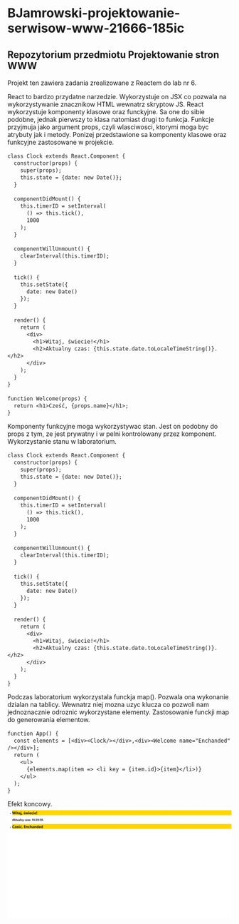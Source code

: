 # BJamrowski-projektowanie-serwisow-www-21666-185ic
## Repozytorium przedmiotu Projektowanie stron WWW

Projekt ten zawiera zadania zrealizowane z Reactem do lab nr 6.

React to bardzo przydatne narzedzie. Wykorzystuje on JSX co pozwala na wykorzystywanie
znacznikow HTML wewnatrz skryptow JS. React wykorzystuje komponenty klasowe oraz
funckyjne. Sa one do sibie podobne, jednak pierwszy to klasa natomiast drugi to
funkcja. Funkcje przyjmuja jako argument props, czyli wlasciwosci, ktorymi moga byc atrybuty
jak i metody.
Ponizej przedstawione sa komponenty klasowe oraz funkcyjne zastosowane w projekcie.
```
class Clock extends React.Component {
  constructor(props) {
    super(props);
    this.state = {date: new Date()};
  }

  componentDidMount() {
    this.timerID = setInterval(
      () => this.tick(),
      1000
    );
  }

  componentWillUnmount() {
    clearInterval(this.timerID);
  }

  tick() {
    this.setState({
      date: new Date()
    });
  }

  render() {
    return (
      <div>
        <h1>Witaj, świecie!</h1>
        <h2>Aktualny czas: {this.state.date.toLocaleTimeString()}.</h2>
      </div>
    );
  }
}

function Welcome(props) {
  return <h1>Cześć, {props.name}</h1>;
}
```
Komponenty funkcyjne moga wykorzystywac stan. Jest on podobny do props
z tym, ze jest prywatny i w pelni kontrolowany przez komponent.
Wykorzystanie stanu w laboratorium.
```
class Clock extends React.Component {
  constructor(props) {
    super(props);
    this.state = {date: new Date()};
  }

  componentDidMount() {
    this.timerID = setInterval(
      () => this.tick(),
      1000
    );
  }

  componentWillUnmount() {
    clearInterval(this.timerID);
  }

  tick() {
    this.setState({
      date: new Date()
    });
  }

  render() {
    return (
      <div>
        <h1>Witaj, świecie!</h1>
        <h2>Aktualny czas: {this.state.date.toLocaleTimeString()}.</h2>
      </div>
    );
  }
}
```

Podczas laboratorium wykorzystala funckja map(). Pozwala ona wykonanie dzialan
na tablicy. Wewnatrz niej mozna uzyc klucza co pozwoli nam jednoznacznie 
odroznic wykorzystane elementy.
Zastosowanie funckji map do generowania elementow.
```
function App() {
  const elements = [<div><Clock/></div>,<div><Welcome name="Enchanded" /></div>];
  return (
    <ul>
      {elements.map(item => <li key = {item.id}>{item}</li>)}
    </ul>
  );
}
```


Efekt koncowy.
![Widok strony](./photos/end.png)

